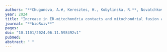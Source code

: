 ```yaml
---
authors: "**Chugunova, A.#, Keresztes, H., Kobylinska, R.**, Novatchkova, M., Lendl, T., **Strobl, M.**, Schutzbier, M., Dürnberger, G., Imre, R., Roitinger, E., Pasierbek, P., Moreno Cencerrado, A., Brandstetter, M., Köcher, T., Agerer, B., Genger, J-W., Bergthaler, A., **Pauli, A.#**."
year: 2024
title: "Increase in ER-mitochondria contacts and mitochondrial fusion are hallmarks of mitochondrial activation during embryogenesis"
journal: "**bioRxiv**"
pages: 
doi: "10.1101/2024.06.11.598492v1"
pubmed: 
abstract: " "
---
```

